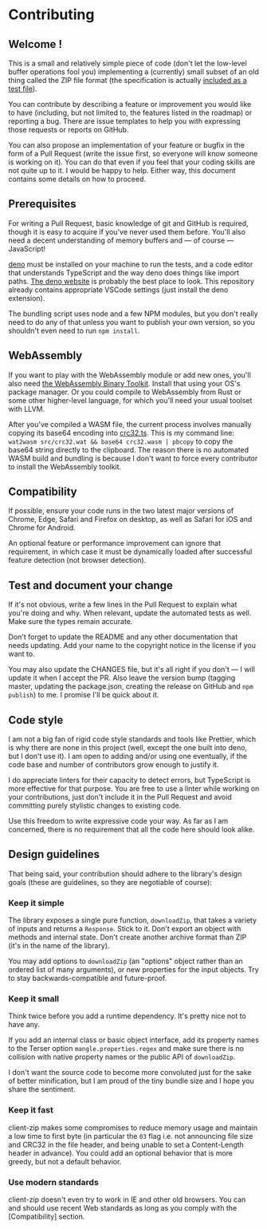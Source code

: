# Contributing

## Welcome !

This is a small and relatively simple piece of code (don't let the low-level buffer operations fool you) implementing a (currently) small subset of an old thing called the ZIP file format (the specification is actually [included as a test file](test/APPNOTE.TXT)).

You can contribute by describing a feature or improvement you would like to have (including, but not limited to, the features listed in the roadmap) or reporting a bug. There are issue templates to help you with expressing those requests or reports on GitHub.

You can also propose an implementation of your feature or bugfix in the form of a Pull Request (write the issue first, so everyone will know someone is working on it). You can do that even if you feel that your coding skills are not quite up to it. I would be happy to help. Either way, this document contains some details on how to proceed.

## Prerequisites

For writing a Pull Request, basic knowledge of git and GitHub is required, though it is easy to acquire if you've never used them before. You'll also need a decent understanding of memory buffers and — of course — JavaScript!

[deno](https://deno.land/manual/getting_started/installation) must be installed on your machine to run the tests, and a code editor that understands TypeScript and the way deno does things like import paths. [The deno website](https://deno.land/manual/getting_started/setup_your_environment) is probably the best place to look. This repository already contains appropriate VSCode settings (just install the deno extension).

The bundling script uses node and a few NPM modules, but you don't really need to do any of that unless you want to publish your own version, so you shouldn't even need to run `npm install`.

## WebAssembly

If you want to play with the WebAssembly module or add new ones, you'll also need [the WebAssembly Binary Toolkit](https://github.com/WebAssembly/wabt). Install that using your OS's package manager. Or you could compile to WebAssembly from Rust or some other higher-level language, for which you'll need your usual toolset with LLVM.

After you've compiled a WASM file, the current process involves manually copying its base64 encoding into [crc32.ts](src/crc32.ts). This is my command line: `wat2wasm src/crc32.wat && base64 crc32.wasm | pbcopy` to copy the base64 string directly to the clipboard. The reason there is no automated WASM build and bundling is because I don't want to force every contributor to install the WebAssembly toolkit.

## Compatibility

If possible, ensure your code runs in the two latest major versions of Chrome, Edge, Safari and Firefox on desktop, as well as Safari for iOS and Chrome for Android.

An optional feature or performance improvement can ignore that requirement, in which case it must be dynamically loaded after successful feature detection (not browser detection).

## Test and document your change

If it's not obvious, write a few lines in the Pull Request to explain what you're doing and why.
When relevant, update the automated tests as well. Make sure the types remain accurate.

Don't forget to update the README and any other documentation that needs updating. Add your name to the copyright notice in the license if you want to.

You may also update the CHANGES file, but it's all right if you don't — I will update it when I accept the PR.
Also leave the version bump
(tagging master, updating the package.json, creating the release on GitHub and `npm publish`)
to me. I promise I'll be quick about it.

## Code style

I am not a big fan of rigid code style standards and tools like Prettier, which is why there are none in this project (well, except the one built into deno, but I don't use it). I am open to adding and/or using one eventually, if the code base and number of contributors grow enough to justify it.

I do appreciate linters for their capacity to detect errors, but TypeScript is more effective for that purpose. You are free to use a linter while working on your contributions, just don't include it in the Pull Request and avoid committing purely stylistic changes to existing code.

Use this freedom to write expressive code your way. As far as I am concerned, there is no requirement that all the code here should look alike.

## Design guidelines

That being said, your contribution should adhere to the library's design goals
(these are guidelines, so they are negotiable of course):

### Keep it simple

The library exposes a single pure function, `downloadZip`, that takes a variety of inputs and returns a `Response`. Stick to it. Don't export an object with methods and internal state. Don't create another archive format than ZIP (it's in the name of the library).

You may add options to `downloadZip` (an "options" object rather than an ordered list of many arguments),
or new properties for the input objects. Try to stay backwards-compatible and future-proof.

### Keep it small

Think twice before you add a runtime dependency. It's pretty nice not to have any.

If you add an internal class or basic object interface, add its property names to the Terser option `mangle.properties.regex` and make sure there is no collision with native property names or the public API of `downloadZip`.

I don't want the source code to become more convoluted just for the sake of better minification, but I am proud of the tiny bundle size and I hope you share the sentiment.

### Keep it fast

client-zip makes some compromises to reduce memory usage and maintain a low time to first byte
(in particular the `03` flag i.e. not announcing file size and CRC32 in the file header, and being unable to set a Content-Length header in advance).
You could add an optional behavior that is more greedy, but not a default behavior.

### Use modern standards

client-zip doesn't even try to work in IE and other old browsers. You can and should use recent Web standards
as long as you comply with the [Compatibility] section.
